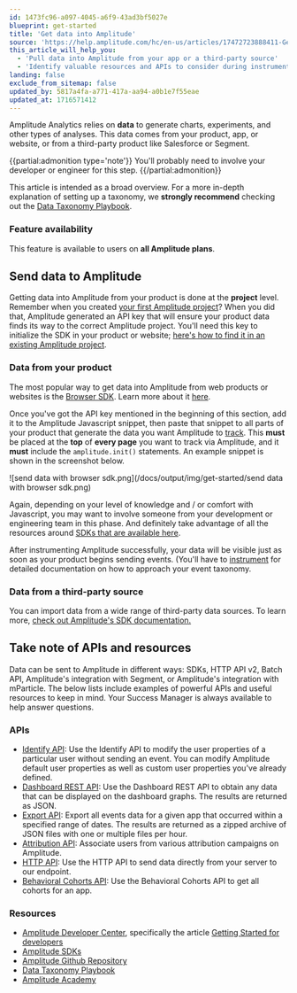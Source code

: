 ```yaml
---
id: 1473fc96-a097-4045-a6f9-43ad3bf5027e
blueprint: get-started
title: 'Get data into Amplitude'
source: 'https://help.amplitude.com/hc/en-us/articles/17472723888411-Get-data-into-Amplitude'
this_article_will_help_you:
  - 'Pull data into Amplitude from your app or a third-party source'
  - 'Identify valuable resources and APIs to consider during instrumentation'
landing: false
exclude_from_sitemap: false
updated_by: 5817a4fa-a771-417a-aa94-a0b1e7f55eae
updated_at: 1716571412
---
```

Amplitude Analytics relies on **data** to generate charts, experiments, and other types of analyses. This data comes from your product, app, or website, or from a third-party product like Salesforce or Segment.

{{partial:admonition type='note'}}
You'll probably need to involve your developer or engineer for this step.
{{/partial:admonition}}

This article is intended as a broad overview. For a more in-depth explanation of setting up a taxonomy, we **strongly recommend** checking out the [Data Taxonomy Playbook](/docs/data/data-planning-playbook). 

### Feature availability

This feature is available to users on **all Amplitude plans**.

## Send data to Amplitude

Getting data into Amplitude from your product is done at the **project** level. Remember when you created [your first Amplitude project](/docs/get-started/create-project)? When you did that, Amplitude generated an API key that will ensure your product data finds its way to the correct Amplitude project. You'll need this key to initialize the SDK in your product or website; [here's how to find it in an existing Amplitude project](/docs/admin/account-management/manage-orgs-projects).

### Data from your product

The most popular way to get data into Amplitude from web products or websites is the [Browser SDK](https://www.docs.developers.amplitude.com/data/sdks/browser-2/). Learn more about it [here](https://www.docs.developers.amplitude.com/data/sdks/sdk-quickstart/#initialize-the-library).

Once you've got the API key mentioned in the beginning of this section, add it to the Amplitude Javascript snippet, then paste that snippet to all parts of your product that generate the data you want Amplitude to [track](https://help.amplitude.com/hc/en-us/articles/5078731378203). This **must** be placed at the **top** of **every page** you want to track via Amplitude, and it **must** include the `amplitude.init()` statements. An example snippet is shown in the screenshot below.

![send data with browser sdk.png](/docs/output/img/get-started/send data with browser sdk.png)

Again, depending on your level of knowledge and / or comfort with Javascript, you may want to involve someone from your development or engineering team in this phase. And definitely take advantage of all the resources around [SDKs that are available here](https://www.docs.developers.amplitude.com/data/sdks/).

After instrumenting Amplitude successfully, your data will be visible just as soon as your product begins sending events. (You'll have to [instrument](/docs/data/data-planning-playbook) for detailed documentation on how to approach your event taxonomy.

### Data from a third-party source

You can import data from a wide range of third-party data sources. To learn more, [check out Amplitude's SDK documentation.](https://www.docs.developers.amplitude.com/data/sdks/)

## Take note of APIs and resources

Data can be sent to Amplitude in different ways: SDKs, HTTP API v2, Batch API, Amplitude's integration with Segment, or Amplitude's integration with mParticle. The below lists include examples of powerful APIs and useful resources to keep in mind. Your Success Manager is always available to help answer questions.

### APIs

* [Identify API](https://www.docs.developers.amplitude.com/analytics/apis/identify-api/): Use the Identify API to modify the user properties of a particular user without sending an event. You can modify Amplitude default user properties as well as custom user properties you've already defined.
* [Dashboard REST API](https://www.docs.developers.amplitude.com/analytics/apis/dashboard-rest-api/): Use the Dashboard REST API to obtain any data that can be displayed on the dashboard graphs. The results are returned as JSON.
* [Export API](https://www.docs.developers.amplitude.com/analytics/apis/export-api/): Export all events data for a given app that occurred within a specified range of dates. The results are returned as a zipped archive of JSON files with one or multiple files per hour.
* [Attribution API](https://www.docs.developers.amplitude.com/analytics/apis/attribution-api/): Associate users from various attribution campaigns on Amplitude.
* [HTTP API](https://www.docs.developers.amplitude.com/analytics/apis/http-v2-api/): Use the HTTP API to send data directly from your server to our endpoint.
* [Behavioral Cohorts API](https://www.docs.developers.amplitude.com/analytics/apis/behavioral-cohorts-api/): Use the Behavioral Cohorts API to get all cohorts for an app.

### Resources

* [Amplitude Developer Center](https://www.docs.developers.amplitude.com/), specifically the article [Getting Started for developers](https://www.docs.developers.amplitude.com/getting-started/)
* [Amplitude SDKs](https://www.docs.developers.amplitude.com/data/sources/)
* [Amplitude Github Repository](https://github.com/amplitude?page=1)
* [Data Taxonomy Playbook](/docs/data/data-planning-playbook)
* [Amplitude Academy](https://academy.amplitude.com/)